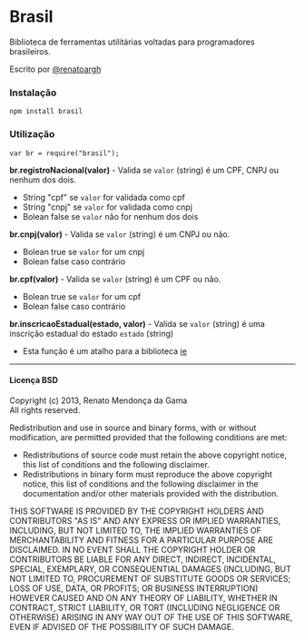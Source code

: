 Brasil
======

Biblioteca de ferramentas utilitárias voltadas para programadores brasileiros.

Escrito por [@renatoargh](http://www.github.com/renatoargh "Renato Gama")

### Instalação

    npm install brasil
    
### Utilização

    var br = require("brasil");
    
**br.registroNacional(valor)** - Valida se `valor` (string) é um CPF, CNPJ ou nenhum dos dois. 

- String "cpf" se `valor` for validada como cpf
- String "cnpj" se `valor` for validada como cnpj
- Bolean false se `valor` não for nenhum dos dois
    
**br.cnpj(valor)** - Valida se `valor` (string) é um CNPJ ou não. 

- Bolean true se `valor` for um cnpj
- Bolean false caso contrário

**br.cpf(valor)** - Valida se `valor` (string) é um CPF ou não. 

- Bolean true se `valor` for um cpf
- Bolean false caso contrário

**br.inscricaoEstadual(estado, valor)** - Valida se `valor` (string) é uma inscrição estadual do estado `estado` (string)

- Esta função é um atalho para a biblioteca [ie](https://github.com/gammasoft/ie "Biblioteca de validação de inscrições estaduais para node.js")
 
-----------------------------------------

#### Licença BSD

Copyright (c) 2013, Renato Mendonça da Gama  
All rights reserved.

Redistribution and use in source and binary forms, with or without modification, are permitted provided that the following conditions are met:

- Redistributions of source code must retain the above copyright notice, this list of conditions and the following disclaimer. 
- Redistributions in binary form must reproduce the above copyright notice, this list of conditions and the following disclaimer in the documentation and/or other materials provided with the distribution. 

THIS SOFTWARE IS PROVIDED BY THE COPYRIGHT HOLDERS AND CONTRIBUTORS "AS IS" AND ANY EXPRESS OR IMPLIED WARRANTIES, INCLUDING, BUT NOT LIMITED TO, THE IMPLIED WARRANTIES OF MERCHANTABILITY AND FITNESS FOR A PARTICULAR PURPOSE ARE DISCLAIMED. IN NO EVENT SHALL THE COPYRIGHT HOLDER OR CONTRIBUTORS BE LIABLE FOR ANY DIRECT, INDIRECT, INCIDENTAL, SPECIAL, EXEMPLARY, OR CONSEQUENTIAL DAMAGES (INCLUDING, BUT NOT LIMITED TO, PROCUREMENT OF SUBSTITUTE GOODS OR SERVICES; LOSS OF USE, DATA, OR PROFITS; OR BUSINESS INTERRUPTION) HOWEVER CAUSED AND ON ANY THEORY OF LIABILITY, WHETHER IN CONTRACT, STRICT LIABILITY, OR TORT (INCLUDING NEGLIGENCE OR OTHERWISE) ARISING IN ANY WAY OUT OF THE USE OF THIS SOFTWARE, EVEN IF ADVISED OF THE POSSIBILITY OF SUCH DAMAGE.
